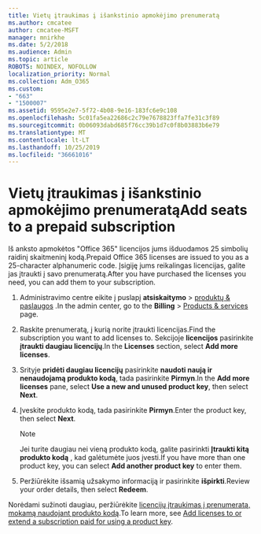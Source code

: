```yaml
---
title: Vietų įtraukimas į išankstinio apmokėjimo prenumeratą
ms.author: cmcatee
author: cmcatee-MSFT
manager: mnirkhe
ms.date: 5/2/2018
ms.audience: Admin
ms.topic: article
ROBOTS: NOINDEX, NOFOLLOW
localization_priority: Normal
ms.collection: Adm_O365
ms.custom:
- "663"
- "1500007"
ms.assetid: 9595e2e7-5f72-4b08-9e16-183fc6e9c108
ms.openlocfilehash: 5c01fa5ea22686c2c79e7678823ffa7fe31c3f89
ms.sourcegitcommit: 0b06093dabd685f76cc39b1d7c0f8b03883b6e79
ms.translationtype: MT
ms.contentlocale: lt-LT
ms.lasthandoff: 10/25/2019
ms.locfileid: "36661016"
---
```

# <a name="add-seats-to-a-prepaid-subscription"></a><span data-ttu-id="037e9-102">Vietų įtraukimas į išankstinio apmokėjimo prenumeratą</span><span class="sxs-lookup"><span data-stu-id="037e9-102">Add seats to a prepaid subscription</span></span>

<span data-ttu-id="037e9-103">Iš anksto apmokėtos "Office 365" licencijos jums išduodamos 25 simbolių raidinį skaitmeninį kodą.</span><span class="sxs-lookup"><span data-stu-id="037e9-103">Prepaid Office 365 licenses are issued to you as a 25-character alphanumeric code.</span></span> <span data-ttu-id="037e9-104">Įsigiję jums reikalingas licencijas, galite jas įtraukti į savo prenumeratą.</span><span class="sxs-lookup"><span data-stu-id="037e9-104">After you have purchased the licenses you need, you can add them to your subscription.</span></span> 

1. <span data-ttu-id="037e9-105">Administravimo centre eikite į puslapį **atsiskaitymo** > [produktų & paslaugos](https://go.microsoft.com/fwlink/p/?linkid=842054) .</span><span class="sxs-lookup"><span data-stu-id="037e9-105">In the admin center, go to the **Billing** > [Products & services](https://go.microsoft.com/fwlink/p/?linkid=842054) page.</span></span>

2. <span data-ttu-id="037e9-106">Raskite prenumeratą, į kurią norite įtraukti licencijas.</span><span class="sxs-lookup"><span data-stu-id="037e9-106">Find the subscription you want to add licenses to.</span></span> <span data-ttu-id="037e9-107">Sekcijoje **licencijos** pasirinkite **įtraukti daugiau licencijų**.</span><span class="sxs-lookup"><span data-stu-id="037e9-107">In the **Licenses** section, select **Add more licenses**.</span></span>

3. <span data-ttu-id="037e9-108">Srityje **pridėti daugiau licencijų** pasirinkite **naudoti naują ir nenaudojamą produkto kodą**, tada pasirinkite **Pirmyn**.</span><span class="sxs-lookup"><span data-stu-id="037e9-108">In the **Add more licenses** pane, select **Use a new and unused product key**, then select **Next**.</span></span>

4. <span data-ttu-id="037e9-109">Įveskite produkto kodą, tada pasirinkite **Pirmyn**.</span><span class="sxs-lookup"><span data-stu-id="037e9-109">Enter the product key, then select **Next**.</span></span>

    > [!NOTE]
    > <span data-ttu-id="037e9-110">Jei turite daugiau nei vieną produkto kodą, galite pasirinkti **Įtraukti kitą produkto kodą** , kad galėtumėte juos įvesti.</span><span class="sxs-lookup"><span data-stu-id="037e9-110">If you have more than one product key, you can select **Add another product key** to enter them.</span></span>

5. <span data-ttu-id="037e9-111">Peržiūrėkite išsamią užsakymo informaciją ir pasirinkite **išpirkti**.</span><span class="sxs-lookup"><span data-stu-id="037e9-111">Review your order details, then select **Redeem**.</span></span>

<span data-ttu-id="037e9-112">Norėdami sužinoti daugiau, peržiūrėkite [licencijų įtraukimas į prenumeratą, mokamą naudojant produkto kodą](https://docs.microsoft.com/office365/admin/misc/add-licenses-using-product-key).</span><span class="sxs-lookup"><span data-stu-id="037e9-112">To learn more, see [Add licenses to or extend a subscription paid for using a product key](https://docs.microsoft.com/office365/admin/misc/add-licenses-using-product-key).</span></span>